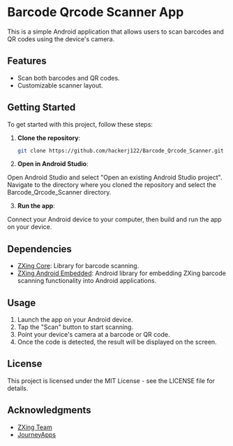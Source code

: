 # Barcode Qrcode Scanner App

This is a simple Android application that allows users to scan barcodes and QR codes using the device's camera.

## Features

- Scan both barcodes and QR codes.
- Customizable scanner layout.

## Getting Started

To get started with this project, follow these steps:

1. **Clone the repository**:
   ```bash
   git clone https://github.com/hackerj122/Barcode_Qrcode_Scanner.git
   ```

2. **Open in Android Studio**:

Open Android Studio and select "Open an existing Android Studio project". Navigate to the directory where you cloned the repository and select the Barcode_Qrcode_Scanner directory.

3. **Run the app**:

Connect your Android device to your computer, then build and run the app on your device.

## Dependencies

- [ZXing Core](https://github.com/zxing/zxing): Library for barcode scanning.
- [ZXing Android Embedded](https://github.com/journeyapps/zxing-android-embedded): Android library for embedding ZXing barcode scanning functionality into Android applications.

## Usage

1. Launch the app on your Android device.
2. Tap the "Scan" button to start scanning.
3. Point your device's camera at a barcode or QR code.
4. Once the code is detected, the result will be displayed on the screen.

## License

This project is licensed under the MIT License - see the LICENSE file for details.

## Acknowledgments

- [ZXing Team](https://github.com/zxing)
- [JourneyApps](https://github.com/journeyapps)

